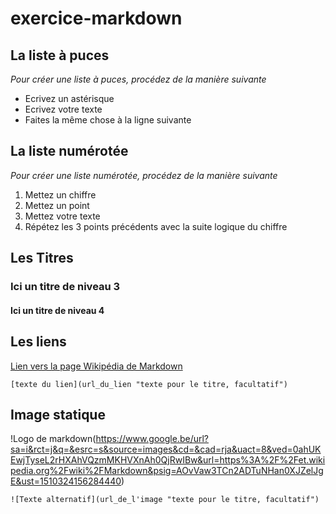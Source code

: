 # exercice-markdown

## La liste à puces

*Pour créer une liste à puces, procédez de la manière suivante*

 * Ecrivez un astérisque 
 * Ecrivez votre texte
 * Faites la même chose à la ligne suivante

## La liste numérotée

*Pour créer une liste numérotée, procédez de la manière suivante*

  1. Mettez un chiffre
  2. Mettez un point
  3. Mettez votre texte
  4. Répétez les 3 points précédents avec la suite logique du chiffre
  
  ## Les Titres
  
  ### Ici un titre de niveau 3
   #### Ici un titre de niveau 4
  
  ## Les liens
   
   [Lien vers la page Wikipédia de Markdown](https://fr.wikipedia.org/wiki/Markdown)
  
    [texte du lien](url_du_lien "texte pour le titre, facultatif")

 ## Image statique
  
  !Logo de markdown(https://www.google.be/url?sa=i&rct=j&q=&esrc=s&source=images&cd=&cad=rja&uact=8&ved=0ahUKEwjTyseL2rHXAhVQzmMKHVXnAh0QjRwIBw&url=https%3A%2F%2Fet.wikipedia.org%2Fwiki%2FMarkdown&psig=AOvVaw3TCn2ADTuNHan0XJZelJgE&ust=1510324156284440)
  
    ![Texte alternatif](url_de_l'image "texte pour le titre, facultatif")
